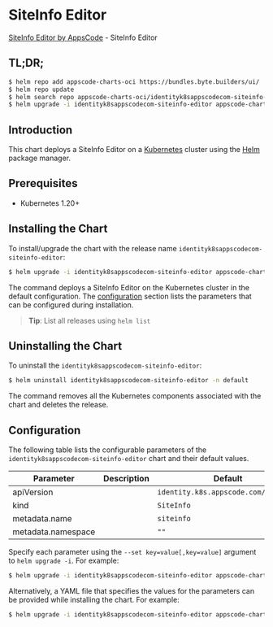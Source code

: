 # SiteInfo Editor

[SiteInfo Editor by AppsCode](https://appscode.com) - SiteInfo Editor

## TL;DR;

```bash
$ helm repo add appscode-charts-oci https://bundles.byte.builders/ui/
$ helm repo update
$ helm search repo appscode-charts-oci/identityk8sappscodecom-siteinfo-editor --version=v0.12.0
$ helm upgrade -i identityk8sappscodecom-siteinfo-editor appscode-charts-oci/identityk8sappscodecom-siteinfo-editor -n default --create-namespace --version=v0.12.0
```

## Introduction

This chart deploys a SiteInfo Editor on a [Kubernetes](http://kubernetes.io) cluster using the [Helm](https://helm.sh) package manager.

## Prerequisites

- Kubernetes 1.20+

## Installing the Chart

To install/upgrade the chart with the release name `identityk8sappscodecom-siteinfo-editor`:

```bash
$ helm upgrade -i identityk8sappscodecom-siteinfo-editor appscode-charts-oci/identityk8sappscodecom-siteinfo-editor -n default --create-namespace --version=v0.12.0
```

The command deploys a SiteInfo Editor on the Kubernetes cluster in the default configuration. The [configuration](#configuration) section lists the parameters that can be configured during installation.

> **Tip**: List all releases using `helm list`

## Uninstalling the Chart

To uninstall the `identityk8sappscodecom-siteinfo-editor`:

```bash
$ helm uninstall identityk8sappscodecom-siteinfo-editor -n default
```

The command removes all the Kubernetes components associated with the chart and deletes the release.

## Configuration

The following table lists the configurable parameters of the `identityk8sappscodecom-siteinfo-editor` chart and their default values.

|     Parameter      | Description |                     Default                     |
|--------------------|-------------|-------------------------------------------------|
| apiVersion         |             | <code>identity.k8s.appscode.com/v1alpha1</code> |
| kind               |             | <code>SiteInfo</code>                           |
| metadata.name      |             | <code>siteinfo</code>                           |
| metadata.namespace |             | <code>""</code>                                 |


Specify each parameter using the `--set key=value[,key=value]` argument to `helm upgrade -i`. For example:

```bash
$ helm upgrade -i identityk8sappscodecom-siteinfo-editor appscode-charts-oci/identityk8sappscodecom-siteinfo-editor -n default --create-namespace --version=v0.12.0 --set apiVersion=identity.k8s.appscode.com/v1alpha1
```

Alternatively, a YAML file that specifies the values for the parameters can be provided while
installing the chart. For example:

```bash
$ helm upgrade -i identityk8sappscodecom-siteinfo-editor appscode-charts-oci/identityk8sappscodecom-siteinfo-editor -n default --create-namespace --version=v0.12.0 --values values.yaml
```
